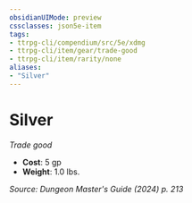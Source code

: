 ```yaml
---
obsidianUIMode: preview
cssclasses: json5e-item
tags:
- ttrpg-cli/compendium/src/5e/xdmg
- ttrpg-cli/item/gear/trade-good
- ttrpg-cli/item/rarity/none
aliases: 
- "Silver"
---
```

# Silver
*Trade good*  


- **Cost**: 5 gp
- **Weight**: 1.0 lbs.

*Source: Dungeon Master's Guide (2024) p. 213*